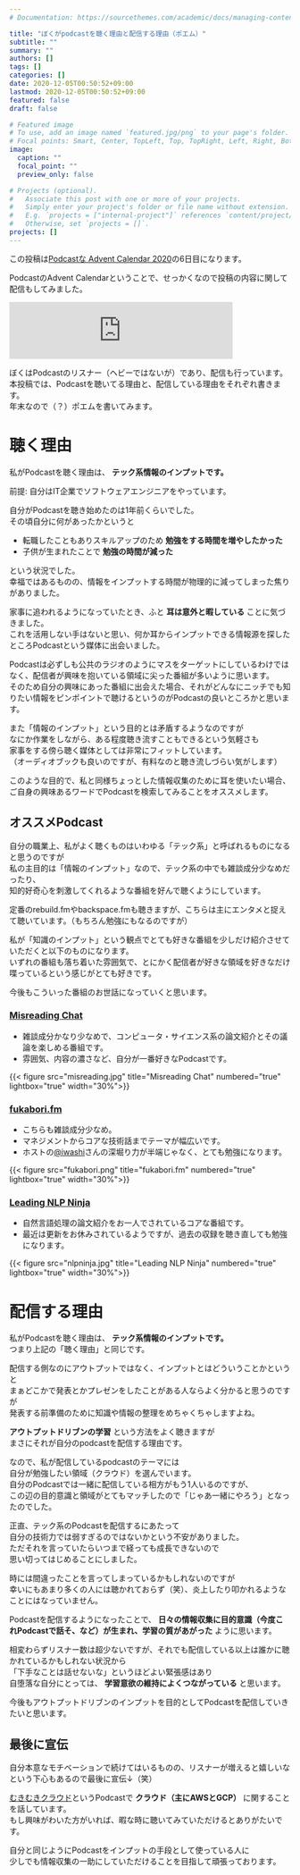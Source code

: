 ```yaml
---
# Documentation: https://sourcethemes.com/academic/docs/managing-content/

title: "ぼくがpodcastを聴く理由と配信する理由（ポエム）"
subtitle: ""
summary: ""
authors: []
tags: []
categories: []
date: 2020-12-05T00:50:52+09:00
lastmod: 2020-12-05T00:50:52+09:00
featured: false
draft: false

# Featured image
# To use, add an image named `featured.jpg/png` to your page's folder.
# Focal points: Smart, Center, TopLeft, Top, TopRight, Left, Right, BottomLeft, Bottom, BottomRight.
image:
  caption: ""
  focal_point: ""
  preview_only: false

# Projects (optional).
#   Associate this post with one or more of your projects.
#   Simply enter your project's folder or file name without extension.
#   E.g. `projects = ["internal-project"]` references `content/project/deep-learning/index.md`.
#   Otherwise, set `projects = []`.
projects: []
---
```


この投稿は[Podcastな Advent Calendar 2020](https://adventar.org/calendars/5457)の6日目になります。

PodcastのAdvent Calendarということで、せっかくなので投稿の内容に関して配信もしてみました。

<iframe src="https://anchor.fm/mukiudo/embed/episodes/PodcastAdvent-Calendar-2020-enf2ul" height="102px" width="400px" frameborder="0" scrolling="no"></iframe>

ぼくはPodcastのリスナー（ヘビーではないが）であり、配信も行っています。  
本投稿では、Podcastを聴いてる理由と、配信している理由をそれぞれ書きます。  
年末なので（？）ポエムを書いてみます。


# 聴く理由

私がPodcastを聴く理由は、 **テック系情報のインプットです。**

前提: 自分はIT企業でソフトウェアエンジニアをやっています。  

自分がPodcastを聴き始めたのは1年前くらいでした。  
その頃自分に何があったかというと

* 転職したこともありスキルアップのため **勉強をする時間を増やしたかった**
* 子供が生まれたことで **勉強の時間が減った**

という状況でした。  
幸福ではあるものの、情報をインプットする時間が物理的に減ってしまった焦りがありました。  

家事に追われるようになっていたとき、ふと **耳は意外と暇している** ことに気づきました。  
これを活用しない手はないと思い、何か耳からインプットできる情報源を探したところPodcastという媒体に出会いました。  

Podcastは必ずしも公共のラジオのようにマスをターゲットにしているわけではなく、配信者が興味を抱いている領域に尖った番組が多いように思います。  
そのため自分の興味にあった番組に出会えた場合、それがどんなにニッチでも知りたい情報をピンポイントで聴けるというのがPodcastの良いところかと思います。

また「情報のインプット」という目的とは矛盾するようなのですが  
なにか作業をしながら、ある程度聴き流すこともできるという気軽さも  
家事をする傍ら聴く媒体としては非常にフィットしています。  
（オーディオブックも良いのですが、有料なのと聴き流しづらい気がします）

このような目的で、私と同様ちょっとした情報収集のために耳を使いたい場合、  
ご自身の興味あるワードでPodcastを検索してみることをオススメします。


## オススメPodcast

自分の職業上、私がよく聴くものはいわゆる「テック系」と呼ばれるものになると思うのですが  
私の主目的は「情報のインプット」なので、テック系の中でも雑談成分少なめだったり、  
知的好奇心を刺激してくれるような番組を好んで聴くようにしています。

定番のrebuild.fmやbackspace.fmも聴きますが、こちらは主にエンタメと捉えて聴いています。（もちろん勉強にもなるのですが）  

私が「知識のインプット」という観点でとても好きな番組を少しだけ紹介させていただくと以下のものになります。  
いずれの番組も落ち着いた雰囲気で、とにかく配信者が好きな領域を好きなだけ喋っているという感じがとても好きです。

今後もこういった番組のお世話になっていくと思います。


### [Misreading Chat](https://misreading.chat/)

+ 雑談成分かなり少なめで、コンピュータ・サイエンス系の論文紹介とその議論を楽しめる番組です。
+ 雰囲気、内容の濃さなど、自分が一番好きなPodcastです。

{{< figure src="misreading.jpg" title="Misreading Chat" numbered="true" lightbox="true" width="30%">}}


### [fukabori.fm](https://fukabori.fm/)

+ こちらも雑談成分少なめ。
+ マネジメントからコアな技術話までテーマが幅広いです。
+ ホストの[@iwashi](https://twitter.com/iwashi86)さんの深堀り力が半端じゃなく、とても勉強になります。

{{< figure src="fukabori.png" title="fukabori.fm" numbered="true" lightbox="true" width="30%">}}

### [Leading NLP Ninja](https://anchor.fm/lnlp-ninja)

+ 自然言語処理の論文紹介をお一人でされているコアな番組です。
+ 最近は更新をお休みされているようですが、過去の収録を聴き直しても勉強になります。

{{< figure src="nlpninja.jpg" title="Leading NLP Ninja" numbered="true" lightbox="true" width="30%">}}


# 配信する理由

私がPodcastを聴く理由は、 **テック系情報のインプットです。**  
つまり上記の「聴く理由」と同じです。

配信する側なのにアウトプットではなく、インプットとはどういうことかというと  
まぁどこかで発表とかプレゼンをしたことがある人ならよく分かると思うのですが  
発表する前準備のために知識や情報の整理をめちゃくちゃしますよね。

**アウトプットドリブンの学習** という方法をよく聴きますが  
まさにそれが自分のpodcastを配信する理由です。

なので、私が配信しているpodcastのテーマには  
自分が勉強したい領域（クラウド）を選んでいます。  
自分のPodcastでは一緒に配信している相方がもう1人いるのですが、  
この辺の目的意識と領域がとてもマッチしたので「じゃあ一緒にやろう」となったのでした。

正直、テック系のPodcastを配信するにあたって  
自分の技術力では弱すぎるのではないかという不安がありました。  
ただそれを言っていたらいつまで経っても成長できないので  
思い切ってはじめることにしました。

時には間違ったことを言ってしまっているかもしれないのですが  
幸いにもあまり多くの人には聴かれておらず（笑）、炎上したり叩かれるようなことにはなっていません。

Podcastを配信するようになったことで、 **日々の情報収集に目的意識（今度これPodcastで話そ、など）が生まれ、学習の質があがった** ように思います。

相変わらずリスナー数は超少ないですが、それでも配信している以上は誰かに聴かれているかもしれない状況から  
「下手なことは話せないな」というほどよい緊張感はあり  
自堕落な自分にとっては、 **学習意欲の維持によくつながっている** と思います。

今後もアウトプットドリブンのインプットを目的としてPodcastを配信していきたいと思います。


## 最後に宣伝

自分本意なモチベーションで続けてはいるものの、リスナーが増えると嬉しいなという下心もあるので最後に宣伝↓（笑）  

[むきむきクラウド](https://anchor.fm/mukiudo)というPodcastで **クラウド（主にAWSとGCP）** に関することを話しています。  
もし興味がわいた方がいれば、暇な時に聴いてみていただけるとありがたいです。

自分と同じようにPodcastをインプットの手段として使っている人に  
少しでも情報収集の一助にしていただけることを目指して頑張っております。
